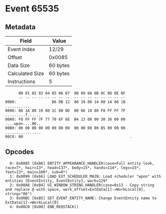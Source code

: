 # Event 65535

## Metadata

| Field           | Value    |
|-----------------|----------|
| Event Index     | 12/29    |
| Offset          | 0x0085   |
| Data Size       | 60 bytes |
| Calculated Size | 60 bytes |
| Instructions    | 5        |

```
      00 01 02 03 04 05 06 07  08 09 0A 0B 0C 0D 0E 0F
      -- -- -- -- -- -- -- --  -- -- -- -- -- -- -- --
0080:                B6 0B 12  80 19 80 14 80 1A 80 1B       ...........
0090: 80 1A 80 19 80 1C 80 0D  80 66 18 80 F8 FF FF 7F  .........f......
00A0: F8 FF FF 7F 77 70 6F 6E  B4 13 00 00 30 36 00 00  ....wpon....06..
00B0: 00 00 00 00 00 00 00 00  00 00 00 00 B5 00 00 00  ................
00C0: 00                                                .               
```

## Opcodes

```
  0: 0x0085 [0xB6] ENTITY_APPEARANCE_HANDLER(case=Full entity look, race=7*, hair=13*, head=137*, body=15*, hands=114*, legs=15*, feet=13*, main=100*, sub=0*)
  1: 0x0099 [0x66] LOAD_EXT_SCHEDULER_MAIN: Load scheduler "wpon" with entities [EventEntity, EventEntity], work=129*
  2: 0x00A8 [0xB4] UI_WINDOW_STRING_HANDLER(case=0x13 - Copy string and replace @ with space, work_offset=ExtData[1]->WorkLocal[0], string="06")
  3: 0x00BC [0xB5] SET_EVENT_ENTITY_NAME: Change EventEntity name to ExtData[1]->WorkLocal[0]
  4: 0x00C0 [0x00] END_REQSTACK()
```
